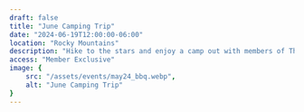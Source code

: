```yaml
---
draft: false
title: "June Camping Trip"
date: "2024-06-19T12:00:00-06:00"
location: "Rocky Mountains"
description: "Hike to the stars and enjoy a camp out with members of The Space"
access: "Member Exclusive"
image: {
    src: "/assets/events/may24_bbq.webp",
    alt: "June Camping Trip"
}
---
```


